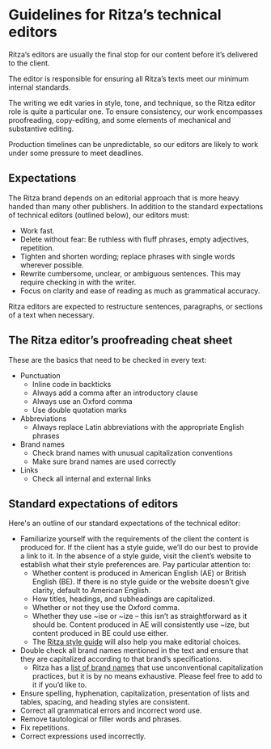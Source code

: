 # Guidelines for Ritza’s technical editors

Ritza’s editors are usually the final stop for our content before it’s delivered to the client.

The editor is responsible for ensuring all Ritza’s texts meet our minimum internal standards.

The writing we edit varies in style, tone, and technique, so the Ritza editor role is quite a particular one. To ensure consistency, our work encompasses proofreading, copy-editing, and some elements of mechanical and substantive editing.

Production timelines can be unpredictable, so our editors are likely to work under some pressure to meet deadlines.

## Expectations

The Ritza brand depends on an editorial approach that is more heavy handed than many other publishers. In addition to the standard expectations of technical editors (outlined below), our editors must:

* Work fast.
* Delete without fear: Be ruthless with fluff phrases, empty adjectives, repetition.
* Tighten and shorten wording; replace phrases with single words wherever possible.
* Rewrite cumbersome, unclear, or ambiguous sentences. This may require checking in with the writer.
* Focus on clarity and ease of reading as much as grammatical accuracy.

Ritza editors are expected to restructure sentences, paragraphs, or sections of a text when necessary.

## The Ritza editor’s proofreading cheat sheet

These are the basics that need to be checked in every text:

* Punctuation
  * Inline code in backticks
  * Always add a comma after an introductory clause
  * Always use an Oxford comma
  * Use double quotation marks
* Abbreviations
  * Always replace Latin abbreviations with the appropriate English phrases
* Brand names
  * Check brand names with unusual capitalization conventions
  * Make sure brand names are used correctly
* Links
  * Check all internal and external links

## Standard expectations of editors

Here's an outline of our standard expectations of the technical editor:

* Familiarize yourself with the requirements of the client the content is produced for. If the client has a style guide, we’ll do our best to provide a link to it. In the absence of a style guide, visit the client’s website to establish what their style preferences are. Pay particular attention to:
  * Whether content is produced in American English (AE) or British English (BE). If there is no style guide or the website doesn’t give clarity, default to American English.
  * How titles, headings, and subheadings are capitalized.
  * Whether or not they use the Oxford comma.
  * Whether they use ~ise or ~ize – this isn’t as straightforward as it should be. Content produced in AE will consistently use ~ize, but content produced in BE could use either.
  * The [Ritza style guide](https://styleguide.ritza.co) will also help you make editorial choices. 
* Double check all brand names mentioned in the text and ensure that they are capitalized according to that brand’s specifications.
  * Ritza has a [list of brand names](https://styleguide.ritza.co/vocabulary/brandnames/) that use unconventional capitalization practices, but it is by no means exhaustive. Please feel free to add to it if you’d like to.
* Ensure spelling, hyphenation, capitalization, presentation of lists and tables, spacing, and heading styles are consistent.
* Correct all grammatical errors and incorrect word use.
* Remove tautological or filler words and phrases.
* Fix repetitions.
* Correct expressions used incorrectly.
